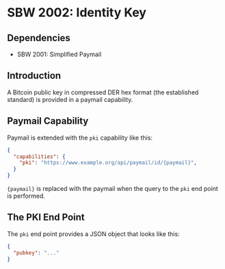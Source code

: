 # SBW 2002: Identity Key

## Dependencies

* SBW 2001: Simplified Paymail

## Introduction

A Bitcoin public key in compressed DER hex format (the established standard) is
provided in a paymail capability.

## Paymail Capability

Paymail is extended with the ```pki``` capability like this:

```json
{
  "capabilities": {
    "pki": "https://www.example.org/api/paymail/id/{paymail}",
  }
}
```

```{paymail}``` is replaced with the paymail when the query to the ```pki``` end
point is performed.

## The PKI End Point

The ```pki``` end point provides a JSON object that looks like this:

```json
{
  "pubkey": "..."
}
```
